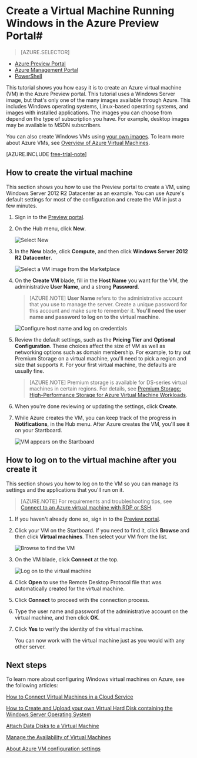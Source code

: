 <properties
	pageTitle="Create a virtual machine running Windows in the Azure Preview Portal"
	description="Learn how to create an Azure virtual machine (VM) running Windows, using the Azure Marketplace in the Azure Preview Portal"
	services="virtual-machines"
	documentationCenter=""
	authors="KBDAzure"
	manager="timlt"
	editor=""/>
<tags
	ms.service="virtual-machines"
	ms.workload="infrastructure-services"
	ms.tgt_pltfrm="vm-windows"
	ms.devlang="na"
	ms.topic="hero-article"
	ms.date="04/29/2015"
	ms.author="kathydav"/>

# Create a Virtual Machine Running Windows in the Azure Preview Portal#

> [AZURE.SELECTOR]
- [Azure Preview Portal](virtual-machines-windows-tutorial.md)
- [Azure Management Portal](virtual-machines-windows-tutorial-classic-portal.md)
- [PowerShell](virtual-machines-ps-create-preconfigure-windows-vms.md)

This tutorial shows you how easy it is to create an Azure virtual machine (VM) in the Azure Preview portal. This tutorial uses a Windows Server image, but that's only one of the many images available through Azure. This includes Windows operating systems, Linux-based operating systems, and images with installed applications. The images you can choose from depend on the type of subscription you have. For example, desktop images may be available to MSDN subscribers.

You can also create Windows VMs using [your own images](virtual-machines-create-upload-vhd-windows-server-classic-portal.md). To learn more about Azure VMs, see [Overview of Azure Virtual Machines](http://msdn.microsoft.com/library/azure/jj156143.aspx).

[AZURE.INCLUDE [free-trial-note](../includes/free-trial-note.md)]


## How to create the virtual machine

This section shows you how to use the Preview portal to create a VM, using Windows Server 2012 R2 Datacenter as an example. You can use Azure's default settings for most of the configuration and create the VM in just a few minutes.


1. Sign in to the [Preview portal](https://portal.azure.com).

2. On the Hub menu, click **New**.

	![Select New](./media/virtual-machines-windows-tutorial/new_button_portal.png)

3. In the **New** blade, click **Compute**, and then click **Windows Server 2012 R2 Datacenter**.

	![Select a VM image from the Marketplace](./media/virtual-machines-windows-tutorial/marketplace_portal.png)

4. On the **Create VM** blade, fill in the **Host Name** you want for the VM, the administrative **User Name**, and a strong **Password**.  

	>[AZURE.NOTE] **User Name** refers to the administrative account that you use to manage the server. Create a unique password for this account and make sure to remember it. **You'll need the user name and password to log on to the virtual machine**.

	![Configure host name and log on credentials](./media/virtual-machines-windows-tutorial/create_vm_name_pwd_portal.png)

5. Review the default settings, such as the **Pricing Tier** and **Optional Configuration**. These choices affect the size of VM as well as networking options such as domain membership. For example, to try out Premium Storage on a virtual machine, you'll need to pick a region and size that supports it. For your first virtual machine, the defaults are usually fine.

	>[AZURE.NOTE] Premium storage is available for DS-series virtual machines in certain regions. For details, see [Premium Storage: High-Performance Storage for Azure Virtual Machine Workloads](storage-premium-storage-preview-portal.md).

6. When you're done reviewing or updating the settings, click **Create**.

7. While Azure creates the VM, you can keep track of the progress in **Notifications**, in the Hub menu. After Azure creates the VM, you'll see it on your Startboard.

	![VM appears on the Startboard](./media/virtual-machines-windows-tutorial/vm_startboard_portal.png)

## How to log on to the virtual machine after you create it

This section shows you how to log on to the VM so you can manage its settings and the applications that you'll run on it.

>[AZURE.NOTE] For requirements and troubleshooting tips, see [Connect to an Azure virtual machine with RDP or SSH](https://msdn.microsoft.com/library/azure/dn535788.aspx).

1. If you haven't already done so, sign in to the [Preview portal](https://portal.azure.com).

2. Click your VM on the Startboard. If you need to find it, click **Browse** and then click  **Virtual machines**. Then select your VM from the list.

	![Browse to find the VM](./media/virtual-machines-windows-tutorial/browse_vm_portal.png)


3. On the VM blade, click **Connect** at the top.

	![Log on to the virtual machine](./media/virtual-machines-windows-tutorial/connect_vm_portal.png)

4. Click **Open** to use the Remote Desktop Protocol file that was automatically created for the virtual machine.

5. Click **Connect** to proceed with the connection process.

6. Type the user name and password of the administrative account on the virtual machine, and then click **OK**.

7. Click **Yes** to verify the identity of the virtual machine.

	You can now work with the virtual machine just as you would with any other server.

## Next steps

To learn more about configuring Windows virtual machines on Azure, see the following articles:

[How to Connect Virtual Machines in a Cloud Service](cloud-services-connect-virtual-machine.md)

[How to Create and Upload your own Virtual Hard Disk containing the Windows Server Operating System](virtual-machines-create-upload-vhd-windows-server-classic-portal.md)

[Attach Data Disks to a Virtual Machine](storage-windows-attach-disk.md)

[Manage the Availability of Virtual Machines](manage-availability-virtual-machines.md)

[About Azure VM configuration settings](http://msdn.microsoft.com/library/azure/dn763935.aspx)
